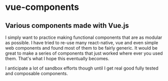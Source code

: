# vue-components
## Various components made with Vue.js


I simply want to practice making functional components that are as modular as possible. 
I have tried to re-use many react-native, vue and even simple web components and found most of them to be fairly generic. It would be great to make a series of components that just worked where ever you used them. 
That's what I hope this eventually becomes.

I anticipate a lot of sandbox efforts though until I get real good fully tested and composable components.

